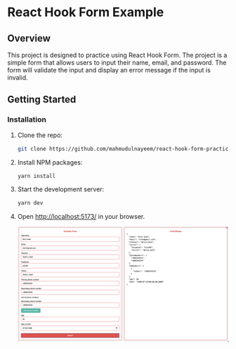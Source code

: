 # React Hook Form Example

## Overview

This project is designed to practice using React Hook Form. The project is a simple form that allows users to input their name, email, and password. The form will validate the input and display an error message if the input is invalid.

## Getting Started

### Installation

1. Clone the repo:

   ```sh
   git clone https://github.com/mahmudulnayeem/react-hook-form-practice.git
   ```

2. Install NPM packages:

   ```sh
   yarn install
   ```

3. Start the development server:

   ```sh
   yarn dev
   ```

4. Open [http://localhost:5173/](http://localhost:5173/) in your browser.

   ![alt text](image.png)
